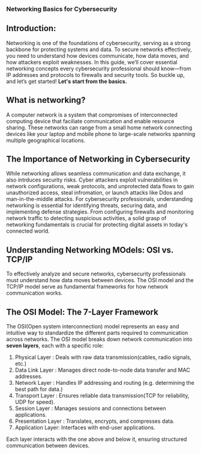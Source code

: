 ### Networking Basics for Cybersecurity


## Introduction:
Networking is one of the foundations of cybersecurity, serving as a strong backbone for protecting systems and data. To secure networks effectively, you need to understand how devices communicate, how data moves, and how attackers exploit weaknesses.
In this guide, we’ll cover essential networking concepts every cybersecurity professional should know—from IP addresses and protocols to firewalls and security tools. So buckle up, and let’s get started!
**Let's start from the basics.**

## What is networking?
A computer network is a system that compromises of interconnected computing device that faciliate communication and enable resource sharing.
 These networks can range from a small home network connecting devices like your laptop and mobile phone to large-scale networks spanning multiple geographical locations. 

## The Importance of Networking in Cybersecurity
While networking allows seamless communication and data exchange, it also intrduces security risks. Cyber attackers exploit vulnerabilities in network configurations, weak protocols, and unprotected data flows to gain unauthorized access, steal infromation, or launch attacks like Ddos and man-in-the-middle attacks. 
For cybersecurity professionals, understanding networking is essential for identifying threats, securing data, and implementing defense strategies. From configuring firewalls and monitoring network traffic to detecting suspicious activities, a solid grasp of networking fundamentals is crucial for protecting digital assets in today's connected world. 

## Understanding Networking MOdels: OSI vs. TCP/IP
To effectively analyze and secure networks, cybersecurity professionals must understand how data moves between devices. The OSI model and the TCP/IP model serve as fundamental frameworks for how network communication works. 

## The OSI Model: The 7-Layer Framework 
The OSI(Open system interconnection) model represents an easy and intuitive way to standardize the different parts required to communication across networks. 
The OSI model breaks down network communication into **seven layers**, each with a specific role: 
 1. Physical Layer : Deals with raw data transmission(cables, radio signals, etc.)
 2. Data Link Layer : Manages direct node-to-node data transfer and MAC addresses.
 3. Network Layer : Handles IP addressing and routing (e.g. determining the best path for data.)
 4. Transport Layer : Ensures reliable data transmission(TCP for reliability, UDP for speed).
 5. Session Layer : Manages sessions and connections between applications.
 6. Presentation Layer : Translates, encrypts, and compresses data.
 7. Application Layer: Interfaces with end-user applications.

Each layer interacts with the one above and below it, ensuring structured communication between devices.

